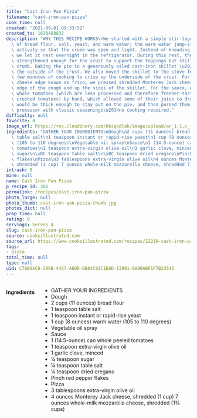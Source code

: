 ```yaml
---
title: "Cast Iron Pan Pizza"
filename: "cast-iron-pan-pizza"
cook_time: null
created: '2021-09-01 09:33:52'
created_ts: 1630488832
description: "WHY THIS RECIPE WORKS\nWe started with a simple stir-together dough\
  \ of bread flour, salt, yeast, and warm water; the warm water jump-started yeast\
  \ activity so that the crumb was open and light. Instead of kneading the dough,\
  \ we let it rest overnight in the refrigerator. During this rest, the dough's gluten\
  \ strengthened enough for the crust to support the toppings but still have a tender\
  \ crumb. Baking the pie in a generously oiled cast-iron skillet \u201Cfried\u201D\
  \ the outside of the crust. We also moved the skillet to the stove for the last\
  \ few minutes of cooking to crisp up the underside of the crust. For the crispy\
  \ cheese edge known as frico, we pressed shredded Monterey Jack cheese around the\
  \ edge of the dough and up the sides of the skillet. For the sauce, we crushed canned\
  \ whole tomatoes (which are less processed and therefore fresher-tasting than commercial\
  \ crushed tomatoes) by hand, which allowed some of their juice to drain so the sauce\
  \ would be thick enough to stay put on the pie, and then pureed them in the food\
  \ processor with classic seasonings\u2014no cooking required."
difficulty: null
favorite: 0
image_url: https://res.cloudinary.com/hksqkdlah/image/upload/ar_1:1,c_fill,dpr_2.0,f_auto,fl_lossy.progressive.strip_profile,g_faces:auto,q_auto:low,w_344/SFS_cast_iron_pan_pizza_056_1_twzoux
ingredients: "GATHER YOUR INGREDIENTS\nDough\n2 cups (11 ounces) bread flour\n1 teaspoon\
  \ table salt\n1 teaspoon instant or rapid-rise yeast\n1 cup (8 ounces) warm water\
  \ (105 to 110 degrees)\nVegetable oil spray\nSauce\n1 (14.5-ounce) can whole peeled\
  \ tomatoes\n1 teaspoon extra-virgin olive oil\n1 garlic clove, minced\n\xBC teaspoon\
  \ sugar\n\xBC teaspoon table salt\n\xBC teaspoon dried oregano\nPinch red pepper\
  \ flakes\nPizza\n3 tablespoons extra-virgin olive oil\n4 ounces Monterey Jack cheese,\
  \ shredded (1 cup) 7 ounces whole-milk mozzarella cheese, shredded (1\xBE cups)"
intrash: 0
mine: null
name: Cast Iron Pan Pizza
p_recipe_id: 386
permalink: /recipes/cast-iron-pan-pizza
photo_large: null
photo_thumb: cast-iron-pan-pizza-thumb.jpg
photos_dict: null
prep_time: null
rating: 0
servings: Serves 4
slug: cast-iron-pan-pizza
source: cooksillustrated.com
source_url: https://www.cooksillustrated.com/recipes/12219-cast-iron-pan-pizza
tags:
- pizza
total_time: null
type: null
uid: C78B9AC6-396B-4457-A6DD-DB04C91C1E6D-13891-0000ABF1F7B23642
---
```

<div class="large-8 medium-7 columns" id="writeup">	</div><!-- #writeup -->
</div><!-- #row-one -->
<div class="row" id="row-two">	<div class="medium-4 small-5 columns" id="ingredients"><h4>Ingredients</h4><div class="box box-ingredients content"><ul>
<li>GATHER YOUR INGREDIENTS</li>
<li>Dough</li>
<li>2 cups (11 ounces) bread flour</li>
<li>1 teaspoon table salt</li>
<li>1 teaspoon instant or rapid-rise yeast</li>
<li>1 cup (8 ounces) warm water (105 to 110 degrees)</li>
<li>Vegetable oil spray</li>
<li>Sauce</li>
<li>1 (14.5-ounce) can whole peeled tomatoes</li>
<li>1 teaspoon extra-virgin olive oil</li>
<li>1 garlic clove, minced</li>
<li>¼ teaspoon sugar</li>
<li>¼ teaspoon table salt</li>
<li>¼ teaspoon dried oregano</li>
<li>Pinch red pepper flakes</li>
<li>Pizza</li>
<li>3 tablespoons extra-virgin olive oil</li>
<li>4 ounces Monterey Jack cheese, shredded (1 cup) 7 ounces whole-milk mozzarella cheese, shredded (1¾ cups)</li>
</ul>
</div>	</div>	<div class="medium-6 small-7 columns" id="directions">	</div>
